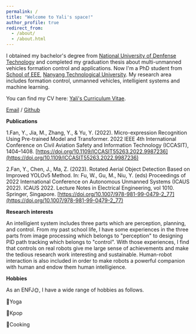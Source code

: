 ```yaml
---
permalink: /
title: "Welcome to Yali's space!"
author_profile: true
redirect_from: 
  - /about/
  - /about.html
---
```


I obtained my bachelor's degree from [National University of Denfense Technology](https://www.nudt.edu.cn) and completed my graduation thesis about multi-unmanned vehicles formation control and applications. Now I'm a PhD student from [School of EEE](https://www.ntu.edu.sg/eee/home), [Nanyang Technological University](https://www.ntu.edu.sg). My research area includes formation control, unmanned vehicles, intelligient systems and machine learning.

You can find my CV here: [Yali's Curriculum Vitae](https://github.com/lilllya/fanyali.github.io/blob/master/assets/Yali_CV_PhD.pdf).

[Email](mailto:fany0025@e.ntu.edu.sg) / [Github](https://github.com/lilllya)

**Publications**

1.Fan, Y., Jia, M., Zhang, Y., & Yu, Y. (2022). Micro-expression Recognition Using Pre-trained Model and Transformer. 2022 IEEE 4th International Conference on Civil Aviation Safety and Information Technology (ICCASIT), 1404–1408. [https://doi.org/10.1109/ICCASIT55263.2022.9987236](https://doi.org/10.1109/ICCASIT55263.2022.9987236)

2.Fan, Y., Chen, J., Ma, Z. (2023). Rotated Aerial Object Detection Based on Improved YOLOv5 Method. In: Fu, W., Gu, M., Niu, Y. (eds) Proceedings of 2022 International Conference on Autonomous Unmanned Systems (ICAUS 2022). ICAUS 2022. Lecture Notes in Electrical Engineering, vol 1010. Springer, Singapore. [https://doi.org/10.1007/978-981-99-0479-2_77](https://doi.org/10.1007/978-981-99-0479-2_77)

**Research interests**

An intelligient system includes three parts which are perception, planning, and control. From my past school life, I have some experiences in the three parts from image processing which belongs to "perception" to designing PID path tracking which belongs to "control". With those experiences, I find that controls on real robots give me large sense of achievements and make the tedious research work interesting and sustainable. Human-robot interaction is also included in order to make robots a powerful companion with human and endow them human intelligience.

**Hobbies**

As an ENFJ🌞, I have a wide range of hobbies as follows.

🧘Yoga

💃Kpop

🍳Cooking

